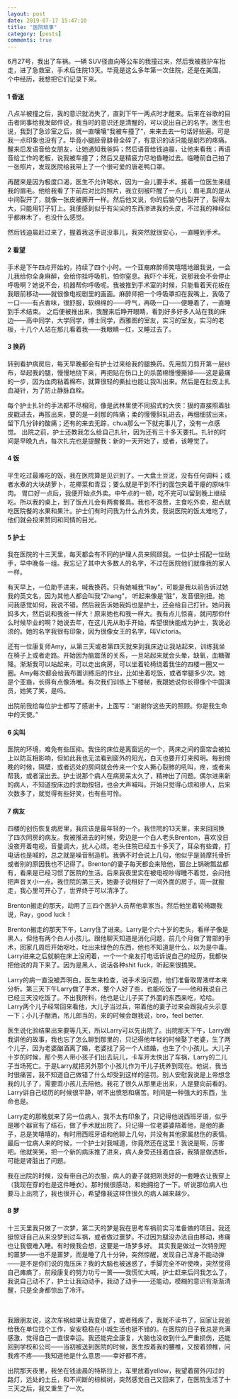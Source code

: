 ```yaml
---
layout: post
date: 2019-07-17 15:47:10
title: "医院琐事"
category: [posts]
comments: true
---
```


6月27号，我出了车祸。一辆 SUV径直向等公车的我撞过来，然后我被救护车抬走，进了急救室，手术后住院13天。毕竟是这么多年第一次住院，还是在美国，个中经历，我想把它们记录下来。

<h4> 1 昏迷 </h4> 
八点半被撞之后，我的意识就消失了，直到下午一两点时才醒来。后来在谷歌的目击者同事给我发邮件说，我当时的意识还是清醒的，可以说出自己的名字。医生也说，我到了急诊室之后，就一直嚷嚷“我被车撞了”，来来去去一句话好些遍。可是我一点印象也没有了。毕竟小腿胫骨腓骨全碎了，有意识的话只能是剧烈的疼痛。醒来后发语音给女朋友，让她通知我爸妈；然后语音给钱迪晨，让他来看我；再语音给工作的老板，说我被车撞了；然后又是精疲力尽地昏睡过去。临睡前自己拍了一张照片，发现医院给我带上了一个很可爱的唐老鸭口罩。

再醒来是因为极度口渴，医生不允许喝水，因为一会儿要手术。接着一位医生来缝我的眉毛。他给我看了下前后对比的照片，我立刻被吓醒了一点儿：眉毛真的是从中间裂开了，就像一张皮被撕开一样。然后他又说，你的后脑勺也裂开了，裂得太大，只能用钉子钉上。我便感到似乎有尖尖的东西渗进我的头皮，不过我的神经似乎都麻木了，也没什么感觉。

然后钱迪晨赶过来了，握着我这手说没事儿，我突然就很安心，一直睡到手术。

<h4>2 看望 </h4>
手术是下午四点开始的，持续了四个小时。一个亚裔麻醉师笑嘻嘻地跟我说，一会儿我给你全身麻醉，会给你挂呼吸机，怕你窒息。我吓个半死，说那我会不会停止呼吸啊？她说不会，机器帮你呼吸呢。我被推到手术室的时候，只能看着天花板在我眼前移动——就很像电视剧里的画面。麻醉师把一个呼吸罩扣在我嘴上，我吸了一口——有点香味，很舒服，软绵绵的——呼气，再吸一口——便睡着了，一直睡到手术结束。
之后便被推出来，我醒来后睁开眼睛，看到好多好多人站在我的床边——高中同学，大学同学，博士同学，西雅图的室友，实习的室友，实习的老板，十几个人站在那儿看着我——我眼睛一红，又睡过去了。

<h4> 3 换药 </h4>
转到看护病房后，每天早晚都会有护士过来给我的腿换药。先用剪刀剪开第一层纱布，举起我的腿，慢慢地绕下来，再把贴在伤口上的杀菌棉慢慢撕掉——这是最痛的一步，因为血肉粘着棉布，就算很轻的撕扯也能让我叫出来。然后是在肚皮上扎血凝针，为了防止静脉血栓。

每个护士扎针的手法都不尽相同，像是武林里使不同招式的大侠：狠的直接照着肚皮戳进去，再拔出来，要的是一刹那的阵痛；柔的慢慢斜轧进去，再细细拔出来，留下几分钟的酸痛；还有的来去无踪，chua那么一下就完事儿了，没有一点感觉。
出院之前，护士还教我怎么给自己扎针，因为还有三十多天要扎。扎针的时间是早晚九点，每次扎完也是提醒我：新的一天开始了，或者，该睡觉了。

<h4> 4 饭 </h4>
平生吃过最难吃的饭，我在医院算是见识到了。一大盘土豆泥，没有任何调料；或者水煮的大块胡萝卜，花椰菜和青豆；要么就是干到不行的面包夹着干瘪的原味牛肉。
胃口好一点后，我便开始点外卖。中午点的一顿，吃不完可以留到晚上继续吃。所以我的桌上，到了饭点儿会有两套餐具。我也不浪费，主食吃外卖，甜点就吃医院餐的水果和果汁。护士们有时问我为什么点外卖，我说医院的饭太难吃了，他们就会投来赞同和同情的目光。

<h4> 5 护士 </h4>
我在医院的十三天里，每天都会有不同的护理人员来照顾我。一位护士搭配一位助手，早中晚各一组。我忘记了其中大多数人的名字，不过在医院他们就像我的家人一样。

有天早上，一位助手进来，喊我换药。只有她喊我“Ray”，可能是我以前告诉过她我的英文名，因为其他人都会叫我“Zhang”， 听起来像是“脏”，发音很别扭。她问我感觉如何，我说不错。然后我告诉她我妈也是护士，还会给自己打针。她问我妈多大，然后说和我爸一样大！原来她也和我一样大。我有点儿惊喜，就问那你什么时候毕业的啊？她说去年，在这儿先从助手开始，希望很快能成为护士，我说必须的。她的名字我很有印象，因为很像女王的名字，叫Victoria。

还有一位康复师Amy，从第三天或者第四天就来到我床边让我站起来，训练我坐在椅子上或者走路。开始因为脑震荡的关系，一旦站起来就会头晕，缺氧，血糖骤降。渐渐我可以站起来，可以走出病房，可以坐着轮椅绕着我住的四楼一圈又一圈。Amy每次都会给我布置训练后的作业，比如坐着吃饭，或者举腿多少次。她是个亚裔，长得有点像汤唯。有次我们训练上下楼梯，我跟她说你长得像个中国演员，她笑了笑，是吗。

出院前我给每位护士都写了感谢卡，上面写：“谢谢你这些天的照顾。你是我生命中的天使。”

<h4> 6 尖叫 </h4>
医院的环境，难免有些压抑。我住的床位是离窗远的一个，两床之间的窗帘会被拉上以防互相影响，但如此我也无法看到窗外的阳光，白天也要开灯来照明。每到傍晚的时候，隔壁，或者远处的房间就会传来一个女人撕心裂肺的吼叫，疼，或者来帮我，或者滚出去。护士说那个病人在病房呆太久了，精神出了问题。偶尔进来新的病人，不知道按床边的求助按钮，也会大声喊叫。开始只觉得心烦和瘆人，后来次数多了，就觉得有些好笑，也有些可怜。

<h4> 7 病友 </h4>
四楼的创伤恢复病房里，我应该是最年轻的一个。我住院的13天里，来来回回换了四次同房的病友。我被推进去的时候，旁边是一个白人老头Brenton，喜欢没日没夜开着电视，音量调大，扰人心烦。老头住院已经五十多天了，耳朵有些聋，打电话也是喊的，总之就是噪音制造机。我俩不时会说上几句，他似乎是骑摩托骨折或者别的原因我也不记得了。Brenton的妻子每天都会来陪他，窗台上锅碗瓢盆都有，看来是已经习惯了医院的生活。后来我夜里实在被电视吵得睡不着觉，会问他把声音关小一点。我住院的第三天，她妻子说租好了一间外面的房子，周一就搬走，我心里可开心了，世界终于可以清净了。

Brenton搬走的那天，动用了三四个医护人员帮他拿家当。然后他坐着轮椅跟我说，Ray，good luck！

Brenton搬走的那天下午，Larry住了进来。Larry是个六十岁的老头，看样子像是黑人，但他有两个白人小孩儿。跟他聊天知道是消化问题，前几个月做了胃部的手术，回家几周后开始呕吐，吐出来绿色的东西，他也不知道是什么，以为是中毒。Larry进来之后就躺在床上没闲着，一个一个亲友打电话诉说自己的经历，我都快把他说的背下来了。因为是黑人，说话各种shit fuck，听起来很搞笑。

Larry的病一直没被弄明白。医生来检查，说手术没问题，他们准备取胃液样本来分析。第三天下午Larry做了手术，整个人好了些，也能吃饭了——他和我说自己已经三天没吃饭了。不出我所料，他也是让儿子买了外面的东西来吃，哈哈。Larry两个儿子经常回来看他，大儿子当过兵，带着他的妻子过来会跟我点头示意一下；小儿子酗酒，吊儿郎当的，来的时候会跟我说，bro，feel better.  

医生说化验结果出来要等几天，所以Larry可以先出院了。出院那天下午，Larry跟我讲他的故事，我也忘了怎么聊到那里的，只记得他年轻的时候娶了老婆，生了两个儿子，因为老婆酗酒离了婚，老婆找了另一个人结婚，也生了个小孩儿。大儿子十岁的时候，那个男人带小孩子们出去玩儿，卡车开太快出了车祸，Larry的二儿子当场死亡。于是Larry就把另外那个小孩儿作为干儿子抚养到现在。他说，我当时很痛苦，我不知道自己做错了什么却受到这样的惩罚。别人安慰我说是上帝想念我的儿子了，需要乖小孩儿去陪他。我花了很久从那里走出来，人是要向前看的。Larry讲自己经历的时候很平静，听不出愤怒和痛苦。时间是一种强大的东西，生命也是。

Larry走的那晚就来了另一位病人，我不太有印象了，只记得他说西班牙语，似乎是哪个器官有了结石，做了手术就出院了。只记得一位老婆婆陪着他，是他的妻子，总是笑嘻嘻的，有时用西班牙语和他聊上几句，并没有其他家属悲伤的表情。
最后一位病人来的时候，一个护士对我喊道，你竟然还在这里！我说是啊，厉害吧。他就笑笑，把一个新的病床推了进来，病人身旁还挂着血袋，我猜是做透析，可能是肾脏出了问题。

我在出院的时候，没有带自己的衣服，病人的妻子就把刚洗好的一套睡衣让我穿上（我现在穿的也是这件睡衣）。那时候很感动，和她拥抱了一下。听说那位病人也要马上出院了，我也很开心，希望像我这样住很久的病人越来越少。

<h4> 8 梦 </h4>
十三天里我只做了一次梦，第二天的梦是我在思考车祸前实习准备做的项目。我还挺惊讶自己从来没梦到过车祸，或者做过噩梦。不过因为腿没办法自由移动，疼痛也让我很难入睡。有时候我会想，这要是一场梦多好。
其实我是做过一次特别短的噩梦——也不是噩梦，而是睡了几十分钟，突然惊醒，发现自己浑身不能动弹——是不是你们说的鬼压床？我的大脑也被迷惑了，手脚完全不听使唤，突然觉得自己瘫痪了，前段康复的努力功亏一篑——我慌忙大喊，护士赶来后问我怎么了，我说自己动不了，护士让我动动手，我动了动手——还能动，模糊的意识有渐渐清醒，只是全身都惊出了冷汗。

<br/><br/>
我跟朋友说，这次车祸如果让我变傻了，或者残疾了，我就不读书了，回家让我爸给我在单位找个工作，安安稳稳在小城生活也挺不错的。在医院的日子我总是充满感激，觉得自己一直很幸运。我还能完全康复，大脑也没收到什么严重损伤，还能回到学校和公司——当初被送到医院的时候，医生按着我的腰椎，又按着颈椎，问我疼不疼——我知道他是什么意思——幸好都不疼。

出院那天夜里，我坐在钱迪晨的特斯拉上，车里放着yellow，我望着窗外闪过的路灯，远处的土丘，和不间断的棕榈树，突然感觉自己又回来了，在医院生活了十三天之后，我又重生了一次。


